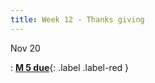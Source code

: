 ```yaml
---
title: Week 12 - Thanks giving 
---
```

Nov 20

: [**M 5 due**](https://harvard-iacs.github.io/2023-AC215/milestone5/){: .label .label-red }

  